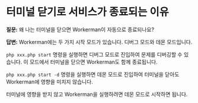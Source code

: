 # 터미널 닫기로 서비스가 종료되는 이유

**질문:**
왜 나는 터미널을 닫으면 Workerman이 자동으로 종료되나요?

**답변:**
Workerman에는 두 가지 시작 모드가 있습니다. 디버그 모드와 데몬 모드입니다.

```php xxx.php start``` 명령을 실행하면 디버그 모드로 진입하여 문제를 디버깅할 수 있습니다. 이 모드에서 터미널을 닫으면 Workerman도 함께 종료됩니다.

```php xxx.php start -d``` 명령을 실행하면 데몬 모드로 진입하여 터미널을 닫아도 Workerman에 영향을 미치지 않습니다.

터미널에 영향을 받지 않고 Workerman을 실행하려면 데몬 모드로 시작하면 됩니다.
